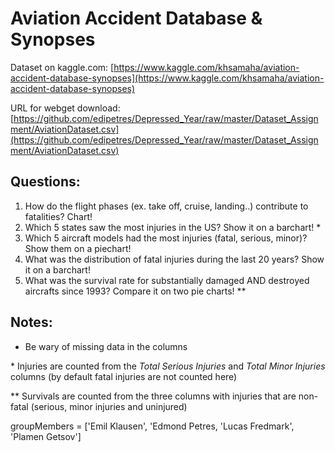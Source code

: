 # Aviation Accident Database & Synopses

Dataset on kaggle.com:  [https://www.kaggle.com/khsamaha/aviation-accident-database-synopses](https://www.kaggle.com/khsamaha/aviation-accident-database-synopses)

URL for webget download: [https://github.com/edipetres/Depressed_Year/raw/master/Dataset_Assignment/AviationDataset.csv](https://github.com/edipetres/Depressed_Year/raw/master/Dataset_Assignment/AviationDataset.csv)

## Questions:
1. How do the flight phases (ex. take off, cruise, landing..) contribute to fatalities? Chart!
2. Which 5 states saw the most injuries in the US? Show it on a barchart! \*
3. Which 5 aircraft models had the most injuries (fatal, serious, minor)? Show them on a piechart!
4. What was the distribution of fatal injuries during the last 20 years? Show it on a barchart!
5. What was the survival rate for substantially damaged AND destroyed aircrafts since 1993? Compare it on two pie charts! \**

## Notes:
- Be wary of missing data in the columns

\* Injuries are counted from the _Total Serious Injuries_ and _Total Minor Injuries_ columns (by default fatal injuries are not counted here)

\** Survivals are counted from the three columns with injuries that are non-fatal (serious, minor injuries and uninjured)

groupMembers = ['Emil Klausen', 'Edmond Petres, 'Lucas Fredmark', 'Plamen Getsov']
